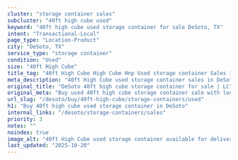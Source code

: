 ```yaml
---
cluster: "storage container sales"
subcluster: "40ft high cube used"
keyword: "40ft high cube used storage container for sale DeSoto, TX"
intent: "Transactional-Local"
page_type: "Location-Product"
city: "DeSoto, TX"
service_type: "storage container"
condition: "Used"
size: "40ft High Cube"
title_tag: "40ft High Cube High Cube Hnp Used storage container Sales in DeSoto | LC Container"
meta_description: "40ft High Cube used storage container sales in DeSoto. High cube containers with extra height. Fast delivery, competitive pricing. Serving storage containers area. Quote ID: SJZ. Call (214) 524-4168 for your free quote today."
original_title: "DeSoto 40ft high cube storage container for sale | LC"
original_meta: "Buy used 40ft high cube storage container sale with local delivery in DeSoto, TX. LC Container — local Since 2003. Request a fast quote today."
url_slug: "/desoto/buy/40ft-high-cube/storage-containers/used"
h1: "Buy 40ft high cube used storage container in DeSoto"
internal_links: "/desoto/storage-containers/sales"
priority: 3
notes: ""
noindex: true
image_alt: "40ft High Cube used storage container available for delivery in DeSoto"
last_updated: "2025-10-20"
---
```


<!-- TODO: Add unique city/inventory copy, images, and internal links here. -->
